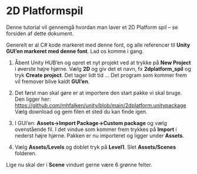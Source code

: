 # 2D Platformspil

Denne tutorial vil gennemgå hvordan man laver et 2D Platform spil – se
forsiden af dette dokument.

Generelt er al C# kode markeret med denne font, og alle referencer til
**Unity GUI’en markeret med denne font**. Lad os komme i gang.

1.  Åbent Unity HUB’en og opret et nyt projekt ved at trykke på **New
    Project** i øverste højre hjørne. Vælg **2D** og giv det et navn, fx
    **2dplatform_spil** og tryk **Create project**. Det tager lidt tid …
    Det program som kommer frem vil fremover blive kaldt **GUI’en**.

2.  Det først man skal gøre er at importere den start pakke vi skal
    bruge. Den ligger her:
    <https://github.com/mhfalken/unity/blob/main/2dplatform.unitypackage>
    Vælg download og gem filen et sted du kan finde igen.

3.  I GUI’en: **Assets-\>Import Package-\>Custom package** og vælg
    ovenstående fil. I det vindue som kommer frem trykkes på **Import**
    i nederst højre hjørne. Pakken er nu importeret og ligger under
    **Assets**.

4.  Vælg **Assets/Levels** og doblet tryk på **Level1**. Slet
    **Assets/Scenes** folderen.

Lige nu skal der i **Scene** vinduet gerne være 6 grønne felter.
